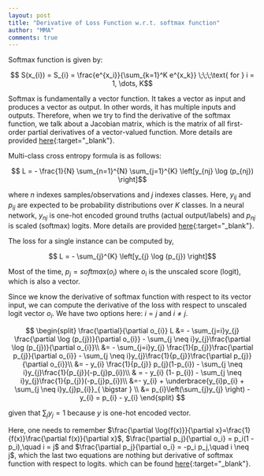 ```yaml
---
layout: post
title: "Derivative of Loss Function w.r.t. softmax function"
author: "MMA"
comments: true
---
```


Softmax function is given by:

$$ S(x_{i}) = S_{i} = \frac{e^{x_i}}{\sum_{k=1}^K e^{x_k}} \;\;\;\text{ for } i = 1, \dots, K$$

Softmax is fundamentally a vector function. It takes a vector as input and produces a vector as output. In other words, it has multiple inputs and outputs. Therefore, when we try to find the derivative of the softmax function, we talk about a Jacobian matrix, which is the matrix of all first-order partial derivatives of a vector-valued function. More details are provided [here](https://mmuratarat.github.io/2019-01-27/derivation-of-softmax-function){:target="_blank"}.

Multi-class cross entropy formula is as follows:

$$ L = - \frac{1}{N} \sum_{n=1}^{N}  \sum_{j=1}^{K} \left[y_{nj} \log (p_{nj}) \right]$$

where $n$ indexes samples/observations and $j$ indexes classes. Here, $y_{ij}$ and $p_{ij}$ are expected to be probability distributions over $K$ classes. In a neural network, $y_{nj}$ is one-hot encoded ground truths (actual output/labels) and $p_{nj}$ is scaled (softmax) logits. More details are provided [here](https://mmuratarat.github.io/2018-12-21/cross-entropy){:target="_blank"}.

The loss for a single instance can be computed by,

$$ L = - \sum_{j}^{K} \left[y_{j} \log (p_{j}) \right]$$

Most of the time, $p_{j} = softmax(o_{i})$ where $o_{i}$ is the unscaled score (logit), which is also a vector. 

Since we know the derivative of softmax function with respect to its vector input, we can compute the derivative of the loss with respect to unscaled logit vector $o_{i}$. We have two options here: $i = j$ and $i \neq j$.

$$
\begin{split}
\frac{\partial}{\partial o_{i}} L &= - \sum_{j=i}y_{j} \frac{\partial \log (p_{j})}{\partial o_{i}} - \sum_{j \neq i}y_{j}\frac{\partial \log (p_{j})}{\partial o_{i}}\\
&= - \sum_{j=i}y_{j} \frac{1}{p_{j}}\frac{\partial p_{j}}{\partial o_{i}} - \sum_{j \neq i}y_{j}\frac{1}{p_{j}}\frac{\partial p_{j}}{\partial o_{i}}\\
&= - y_{i} \frac{1}{p_{j}} p_{j}(1-p_{i}) - \sum_{j \neq i}y_{j}\frac{1}{p_{j}}(-p_{j}p_{i})\\
& = - y_{i} (1- p_{i}) - \sum_{j \neq i}y_{j}\frac{1}{p_{j}}(-p_{j}p_{i})\\
&=- y_{i} + \underbrace{y_{i}p_{i} + \sum_{j \neq i}y_{j}p_{i}}_{ \bigstar } \\
&= p_{i}\left(\sum_{j}y_{j} \right) - y_{i} = p_{i} - y_{i}
\end{split}
$$

given that $\sum_{j}y_{j} = 1$ because $y$ is one-hot encoded vector.

Here, one needs to remember $\frac{\partial \log{f(x)}}{\partial x}=\frac{1}{f(x)}\frac{\partial f(x)}{\partial x}$, $\frac{\partial p_j}{\partial o_i} = p_i(1 - p_i),\quad i = j$ and $\frac{\partial p_j}{\partial o_i} = -p_i p_j,\quad i \neq j$, which the last two equations are nothing but derivative of softmax function with respect to logits. which can be found [here](https://mmuratarat.github.io/2019-01-27/derivation-of-softmax-function){:target="_blank"}.
